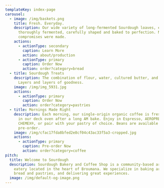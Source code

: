 ```yaml
---
templateKey: index-page
carousel:
  - image: /img/baskets.png
    title: Fresh. Everyday.
    description: Our wide variety of long-fermented Sourdough loaves, each loaf is
      thoroughly fermented, carefully shaped and baked to perfection. No
      compromises were made.
    actions:
      - actionType: secondary
        caption: Learn More
        action: about/production
      - actionType: primary
        caption: Order Now
        action: order?category=bread
  - title: Sourdough Treats
    description: The combination of flour, water, cultured butter, and time create
      Layers and layers of goodness.
    image: /img/img_5931.jpg
    actions:
      - actionType: primary
        caption: Order Now
        action: order?category=pastries
  - title: Mornings Made Right
    description: Each morning, our single-origin organic coffee is freshly roasted
      in our deck oven after a long AM bake. Enjoy in Espresso, AEROPRESS®, or
      CHEMEX®, or pair with your pastry of choice. Beans are available upon
      pre-order.
    image: /img/cfac17fda8bfed2e8cf04c43ac33f5a3-cropped.jpg
    actions:
      - actionType: primary
        caption: Pre-order Now
        action: order?category=coffee
pitch:
  title: Welcome to Sourdough
  description: Sourdough Bakery and Coffee Shop is a community-based artisan
    eatery located in the heart of Broumana. We specialize in baking artisanal
    bread and pastries, and delivering great experiences.
  image: /img/default-og-image.png
---
```

